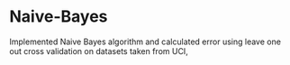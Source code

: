 # Naive-Bayes
Implemented Naive Bayes algorithm and calculated error using leave one out cross validation on datasets taken from UCI,
